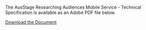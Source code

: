 The AusStage Researching Audiences Mobile Service - Technical Specification is available as an Adobe PDF file below.

[Download the Document](http://aus-e-stage.googlecode.com/svn/trunk/wiki-assets/mobile-tech-spec-aug-2010-final.pdf)